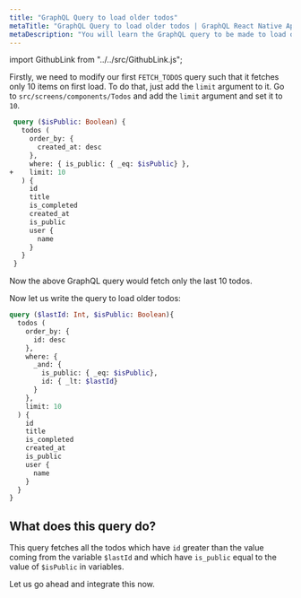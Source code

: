 ```yaml
---
title: "GraphQL Query to load older todos"
metaTitle: "GraphQL Query to load older todos | GraphQL React Native Apollo Tutorial"
metaDescription: "You will learn the GraphQL query to be made to load older todos with parameters and arguments."
---
```


import GithubLink from "../../src/GithubLink.js";

Firstly, we need to modify our first `FETCH_TODOS` query such that it fetches only 10 items on first load. To do that, just add the `limit` argument to it. Go to `src/screens/components/Todos` and add the `limit` argument and set it to `10`.

<GithubLink link="https://github.com/hasura/graphql-engine/blob/master/community/learn/graphql-tutorials/tutorials/react-native-apollo/app-final/src/screens/components/Todo/Todos.js" text="Todos.js" />

```graphql
 query ($isPublic: Boolean) {
   todos (
     order_by: {
       created_at: desc
     },
     where: { is_public: { _eq: $isPublic} },
+    limit: 10
   ) {
     id
     title
     is_completed
     created_at
     is_public
     user {
       name
     }
   }
 }
```

Now the above GraphQL query would fetch only the last 10 todos.

Now let us write the query to load older todos:

```graphql
query ($lastId: Int, $isPublic: Boolean){
  todos (
    order_by: {
      id: desc
    },
    where: {
      _and: {
        is_public: { _eq: $isPublic},
        id: { _lt: $lastId}
      }
    },
    limit: 10
  ) {
    id
    title
    is_completed
    created_at
    is_public
    user {
      name
    }
  }
}
```


What does this query do?
------------------------

This query fetches all the todos which have `id` greater than the value coming from the variable `$lastId` and which have `is_public` equal to the value of `$isPublic` in variables.

Let us go ahead and integrate this now.
